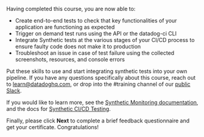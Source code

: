 Having completed this course, you are now able to:

- Create end-to-end tests to check that key functionalities of your application are functioning as expected
- Trigger on demand test runs using the API or the datadog-ci CLI
- Integrate Synthetic tests at the various stages of your CI/CD process to ensure faulty code does not make it to production
- Troubleshoot an issue in case of test failure using the collected screenshots, resources, and console errors

Put these skills to use and start integrating synthetic tests into your own pipeline. If you have any questions specifically about this course, reach out to [learn@datadoghq.com](mailto:learn@datadoghq.com), or drop into the #training channel of our [public Slack](https://datadoghq.slack.com/).

If you would like to learn more, see the [Synthetic Monitoring documentation](https://docs.datadoghq.com/synthetics/), and the docs for [Synthetic CI/CD Testing](https://docs.datadoghq.com/synthetics/ci/?tab=npm).

Finally, please click **Next** to complete a brief feedback questionnaire and get your certificate. Congratulations!